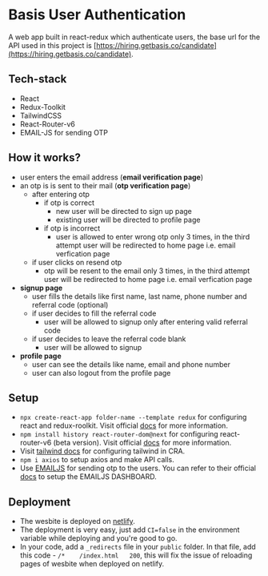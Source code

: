 # Basis User Authentication
A web app built in react-redux which authenticate users, the base url for the API used in this project is [https://hiring.getbasis.co/candidate](https://hiring.getbasis.co/candidate).

## Tech-stack
 - React
 - Redux-Toolkit
 - TailwindCSS
 - React-Router-v6
 - EMAIL-JS for sending OTP

## How it works?
 - user enters the email address   (**email verification page**)
 - an otp is is sent to their mail  (**otp verification page**)
   - after entering otp
      - if otp is correct
        - new user will be directed to sign up page  
        - existing user will be directed to profile page 
      - if otp is incorrect
         - user is allowed to enter wrong otp only 3 times, in the third attempt user will be redirected to home page i.e. email verfication page
    - if user clicks on resend otp
      - otp will be resent to the email only 3 times, in the third attempt user will be redirected to home page i.e. email verfication page
  - **signup page**
    - user fills the details like first name, last name, phone number and referral code (optional)
    - if user decides to fill the referral code
      - user will be allowed to signup only after entering valid referral code 
    - if user decides to leave the referral code blank
      - user will be allowed to signup
  - **profile page**
    - user can see the details like name, email and phone number
    - user can also logout from the profile page

## Setup
  - `npx create-react-app folder-name --template redux` for configuring react and redux-roolkit. Visit official [docs](https://redux.js.org/introduction/installation) for more information.
  - `npm install history react-router-dom@next` for configuring react-router-v6 (beta version). Visit official [docs](https://github.com/remix-run/react-router/blob/main/docs/api.md) for more information.
  - Visit [tailwind docs](https://tailwindcss.com/docs/guides/create-react-app) for configuring tailwind in CRA.
  - `npm i axios` to setup axios and make API calls.
  - Use [EMAILJS](https://www.emailjs.com/) for sending otp to the users. You can refer to their official [docs](https://www.emailjs.com/docs/) to setup the EMAILJS DASHBOARD.

## Deployment
  - The wesbite is deployed on [netlify](https://app.netlify.com/).
  - The deployment is very easy, just add `CI=false` in the environment variable while deploying and you're good to go.
  - In your code, add a `_redirects` file in your `public` folder. In that file, add this code - `/*    /index.html   200`, this will fix the issue of reloading pages of wesbite when deployed on netlify.
